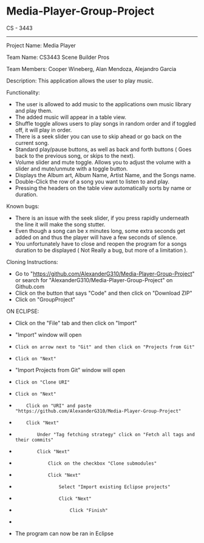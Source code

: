 # Media-Player-Group-Project
CS - 3443

----------------------------------------------------------------------------------
Project Name:
Media Player

Team Name:
CS3443 Scene Builder Pros

Team Members:
Cooper Wineberg,
Alan Mendoza,
Alejandro Garcia

Description:
This application allows the user to play music.

Functionality:
- The user is allowed to add music to the applications own music library and play them.
- The added music will appear in a table view.
- Shuffle toggle allows users to play songs in random order and if toggled off, it will play in order.
- There is a seek slider you can use to skip ahead or go back on the current song.
- Standard play/pause buttons, as well as back and forth buttons ( Goes back to the previous song, or skips to the next).
- Volume slider and mute toggle. Allows you to adjust the volume with a slider and mute/unmute with a toggle button.
- Displays the Album art, Album Name, Artist Name, and the Songs name.
- Double-Click the row of a song you want to listen to and play.
- Pressing the headers on the table view automatically sorts by name or duration.

Known bugs: 
- There is an issue with the seek slider, if you press rapidly underneath the line it will make the song stutter.
- Even though a song can be x minutes long, some extra seconds get added on and thus the player will have a few seconds of silence.
- You unfortunately have to close and reopen the program for a songs duration to be displayed ( Not Really a bug, but more of a limitation ).

Cloning Instructions:
- Go to "https://github.com/AlexanderG310/Media-Player-Group-Project" or search for "AlexanderG310/Media-Player-Group-Project" on Github.com
- Click on the button that says "Code" and then click on "Download ZIP"
- Click on "GroupProject"

ON ECLIPSE:
- Click on the "File" tab and then click on "Import"

- "Import" window will open 
-     Click on arrow next to "Git" and then click on "Projects from Git"
-     Click on "Next"

- "Import Projects from Git" window will open
-     Click on "Clone URI"
-     Click on "Next"
-         Click on "URI" and paste "https://github.com/AlexanderG310/Media-Player-Group-Project"
-         Click "Next"
-             Under "Tag fetching strategy" click on "Fetch all tags and their commits"
-             Click "Next"
-                 Click on the checkbox "Clone submodules"
-                 Click "Next"
-                     Select "Import existing Eclipse projects"
-                     Click "Next"
-                         Click "Finish"
-
-  The program can now be ran in Eclipse

